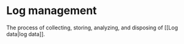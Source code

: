 # Log management

The process of collecting, storing, analyzing, and disposing of [[Log data|log data]].
